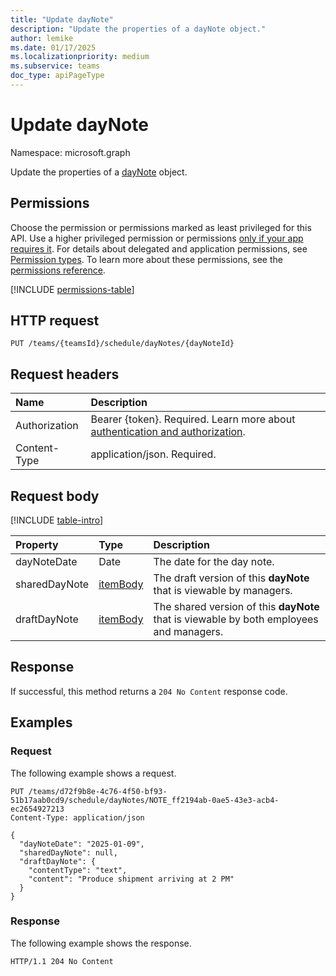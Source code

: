```yaml
---
title: "Update dayNote"
description: "Update the properties of a dayNote object."
author: lemike
ms.date: 01/17/2025
ms.localizationpriority: medium
ms.subservice: teams
doc_type: apiPageType
---
```


# Update dayNote

Namespace: microsoft.graph

Update the properties of a [dayNote](../resources/daynote.md) object.

## Permissions

Choose the permission or permissions marked as least privileged for this API. Use a higher privileged permission or permissions [only if your app requires it](/graph/permissions-overview#best-practices-for-using-microsoft-graph-permissions). For details about delegated and application permissions, see [Permission types](/graph/permissions-overview#permission-types). To learn more about these permissions, see the [permissions reference](/graph/permissions-reference).

<!-- {
  "blockType": "permissions",
  "name": "daynote-update-permissions"
}
-->
[!INCLUDE [permissions-table](../includes/permissions/daynote-update-permissions.md)]

## HTTP request

<!-- {
  "blockType": "ignored"
}
-->
``` http
PUT /teams/{teamsId}/schedule/dayNotes/{dayNoteId}
```

## Request headers
|Name|Description|
|:---|:---|
|Authorization|Bearer {token}. Required. Learn more about [authentication and authorization](/graph/auth/auth-concepts).|
|Content-Type|application/json. Required.|

## Request body
[!INCLUDE [table-intro](../../includes/update-property-table-intro.md)]

|Property|Type|Description|
|:---|:---|:---|
|dayNoteDate|Date|The date for the day note.|
|sharedDayNote|[itemBody](../resources/itembody.md)|The draft version of this **dayNote** that is viewable by managers.|
|draftDayNote|[itemBody](../resources/itembody.md)|The shared version of this **dayNote** that is viewable by both employees and managers.|


## Response

If successful, this method returns a `204 No Content` response code.

## Examples

### Request

The following example shows a request.

``` http
PUT /teams/d72f9b8e-4c76-4f50-bf93-51b17aab0cd9/schedule/dayNotes/NOTE_ff2194ab-0ae5-43e3-acb4-ec2654927213
Content-Type: application/json

{
  "dayNoteDate": "2025-01-09",
  "sharedDayNote": null,
  "draftDayNote": {
    "contentType": "text",
    "content": "Produce shipment arriving at 2 PM"
  }
}
```


### Response

The following example shows the response.

``` http
HTTP/1.1 204 No Content
```


